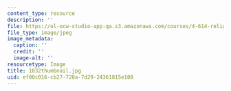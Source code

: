 ```yaml
---
content_type: resource
description: ''
file: https://ol-ocw-studio-app-qa.s3.amazonaws.com/courses/4-614-religious-architecture-and-islamic-cultures-fall-2002/ef00c016cb27728a7d2924361815e108_1032thumbnail.jpg
file_type: image/jpeg
image_metadata:
  caption: ''
  credit: ''
  image-alt: ''
resourcetype: Image
title: 1032thumbnail.jpg
uid: ef00c016-cb27-728a-7d29-24361815e108
---
```

